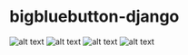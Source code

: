 # bigbluebutton-django
![alt text](https://github.com/mikailfidan/bigbluebutton-django/blob/master/screenshots/screenshot0.png)
![alt text](https://github.com/mikailfidan/bigbluebutton-django/blob/master/screenshots/screenshot1.png)
![alt text](https://github.com/mikailfidan/bigbluebutton-django/blob/master/screenshots/screenshot3.png)
![alt text](https://github.com/mikailfidan/bigbluebutton-django/blob/master/screenshots/screenshot4.png)
